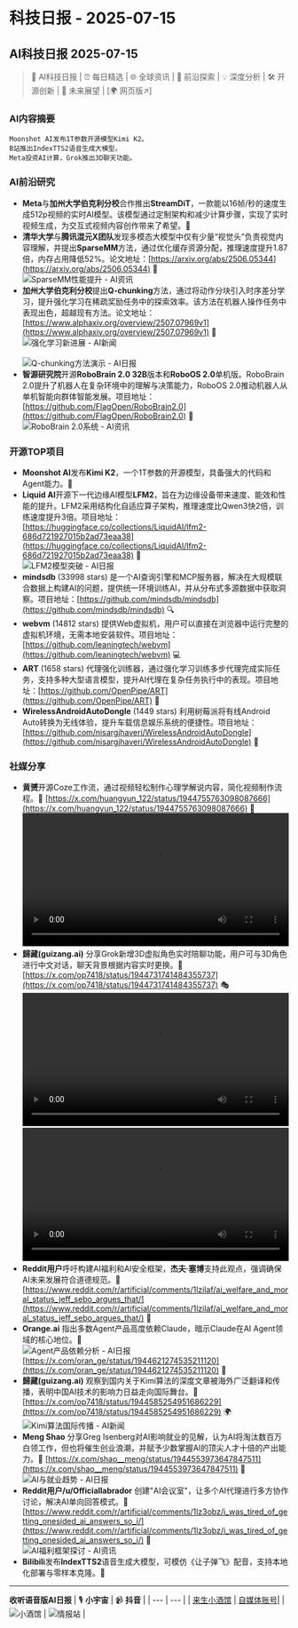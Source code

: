 # 科技日报 - 2025-07-15

## AI科技日报 2025-07-15
> 🤖 AI科技日报 | ⏰ 每日精选 | 🌐 全球资讯 | 🔬 前沿探索 | 💡 深度分析 | 🛠️ 开源创新 | 🚀 未来展望 | [🌍 网页版↗️]
### **AI内容摘要**
```
Moonshot AI发布1T参数开源模型Kimi K2。
B站推出IndexTTS2语音生成大模型。
Meta投资AI计算，Grok推出3D聊天功能。
```
### AI前沿研究
*   **Meta**与**加州大学伯克利分校**合作推出**StreamDiT**，一款能以16帧/秒的速度生成512p视频的实时AI模型。该模型通过定制架构和减少计算步骤，实现了实时视频生成，为交互式视频内容创作带来了希望。🔗
*   **清华大学**与**腾讯混元X团队**发现多模态大模型中仅有少量“视觉头”负责视觉内容理解，并提出**SparseMM**方法，通过优化缓存资源分配，推理速度提升1.87倍，内存占用降低52%。论文地址：[https://arxiv.org/abs/2506.05344](https://arxiv.org/abs/2506.05344) 🚀
    <br/>![SparseMM性能提升 - AI资讯](https://cdn.jsdmirror.com/gh/justlovemaki/imagehub@main/images/2025/07/news_01k04w6feme48afyj9k23759vr.avif)<br/>
*   **加州大学伯克利分校**提出**Q-chunking**方法，通过将动作分块引入时序差分学习，提升强化学习在稀疏奖励任务中的探索效率。该方法在机器人操作任务中表现出色，超越现有方法。论文地址：[https://www.alphaxiv.org/overview/2507.07969v1](https://www.alphaxiv.org/overview/2507.07969v1) 🤖
    <br/>![强化学习新进展 - AI新闻](https://cdn.jsdmirror.com/gh/justlovemaki/imagehub@main/images/2025/07/news_01k04w6h4see181wfknsdrzszv.avif)<br/>
    <br/>![Q-chunking方法演示 - AI日报](https://cdn.jsdmirror.com/gh/justlovemaki/imagehub@main/images/2025/07/news_01k04w6kppfgmb5ryyme34wa71.avif)<br/>
*   **智源研究院**开源**RoboBrain 2.0 32B**版本和**RoboOS 2.0**单机版。RoboBrain 2.0提升了机器人在复杂环境中的理解与决策能力，RoboOS 2.0推动机器人从单机智能向群体智能发展。项目地址：[https://github.com/FlagOpen/RoboBrain2.0](https://github.com/FlagOpen/RoboBrain2.0) 🧠
    <br/>![RoboBrain 2.0系统 - AI资讯](https://cdn.jsdmirror.com/gh/justlovemaki/imagehub@main/images/2025/07/news_01k04w6wf0fwpsr20m883qcn3v.avif)<br/>
### 开源TOP项目
*   **Moonshot AI**发布**Kimi K2**，一个1T参数的开源模型，具备强大的代码和Agent能力。🚀
*   **Liquid AI**开源下一代边缘AI模型**LFM2**，旨在为边缘设备带来速度、能效和性能的提升。LFM2采用结构化自适应算子架构，推理速度比Qwen3快2倍，训练速度提升3倍。项目地址：[https://huggingface.co/collections/LiquidAI/lfm2-686d721927015b2ad73eaa38](https://huggingface.co/collections/LiquidAI/lfm2-686d721927015b2ad73eaa38) 📱
    <br/>![LFM2模型突破 - AI日报](https://cdn.jsdmirror.com/gh/justlovemaki/imagehub@main/images/2025/07/news_01k04w6st3eqs9wgev366wjfp0.avif)<br/>
*   **mindsdb** (33998 stars) 是一个AI查询引擎和MCP服务器，解决在大规模联合数据上构建AI的问题，提供统一环境训练AI，并从分布式多源数据中获取洞察。项目地址：[https://github.com/mindsdb/mindsdb](https://github.com/mindsdb/mindsdb) 🔍
*   **webvm** (14812 stars) 提供Web虚拟机，用户可以直接在浏览器中运行完整的虚拟机环境，无需本地安装软件。项目地址：[https://github.com/leaningtech/webvm](https://github.com/leaningtech/webvm) 💻
*   **ART** (1658 stars) 代理强化训练器，通过强化学习训练多步代理完成实际任务，支持多种大型语言模型，提升AI代理在复杂任务执行中的表现。项目地址：[https://github.com/OpenPipe/ART](https://github.com/OpenPipe/ART) 🤖
*   **WirelessAndroidAutoDongle** (1449 stars) 利用树莓派将有线Android Auto转换为无线体验，提升车载信息娱乐系统的便捷性。项目地址：[https://github.com/nisargjhaveri/WirelessAndroidAutoDongle](https://github.com/nisargjhaveri/WirelessAndroidAutoDongle) 🚗
### 社媒分享
*   **黄赟**开源Coze工作流，通过视频轻松制作心理学解说内容，简化视频制作流程。🔗 [https://x.com/huangyun_122/status/1944755763098087666](https://x.com/huangyun_122/status/1944755763098087666) 🧠
    <video src="https://cdn.jsdmirror.com/gh/justlovemaki/imagehub@main/images/2025/07/news_01k04w72xkevetqk84dk60czkj.mp4" controls="controls" width="100%"></video>
*   **歸藏(guizang.ai)** 分享Grok新增3D虚拟角色实时陪聊功能，用户可与3D角色进行中文对话，聊天背景根据内容实时更换。🔗 [https://x.com/op7418/status/1944731741484355737](https://x.com/op7418/status/1944731741484355737) 🎭
    <video src="https://cdn.jsdmirror.com/gh/justlovemaki/imagehub@main/images/2025/07/news_01k04w7czxekvbfz3syxhzkz9n.mp4" controls="controls" width="100%"></video>
    <video src="https://cdn.jsdmirror.com/gh/justlovemaki/imagehub@main/images/2025/07/news_01k04w7khgfdcs78jnnympgk7d.mp4" controls="controls" width="100%"></video>
*   **Reddit用户**呼吁构建AI福利和AI安全框架，**杰夫·塞博**支持此观点，强调确保AI未来发展符合道德规范。🔗 [https://www.reddit.com/r/artificial/comments/1lzilaf/ai_welfare_and_moral_status_jeff_sebo_argues_that/](https://www.reddit.com/r/artificial/comments/1lzilaf/ai_welfare_and_moral_status_jeff_sebo_argues_that/) 🤔
*   **Orange.ai** 指出多数Agent产品高度依赖Claude，暗示Claude在AI Agent领域的核心地位。🔗
    <br/>![Agent产品依赖分析 - AI日报](https://cdn.jsdmirror.com/gh/justlovemaki/imagehub@main/images/2025/07/news_01k04w7zs4fsgt5wbe1wtbws9n.avif)<br/>
    [https://x.com/oran_ge/status/1944621274535211120](https://x.com/oran_ge/status/1944621274535211120) 🧐
*   **歸藏(guizang.ai)** 观察到国内关于Kimi算法的深度文章被海外广泛翻译和传播，表明中国AI技术的影响力日益走向国际舞台。🔗 [https://x.com/op7418/status/1944585254951686229](https://x.com/op7418/status/1944585254951686229) 🌍
    <br/>![Kimi算法国际传播 - AI新闻](https://cdn.jsdmirror.com/gh/justlovemaki/imagehub@main/images/2025/07/news_01k04w83hbe3prskmffe1df220.avif)<br/>
*   **Meng Shao** 分享Greg Isenberg对AI影响就业的见解，认为AI将淘汰数百万白领工作，但也将催生创业浪潮，并赋予少数掌握AI的顶尖人才十倍的产出能力。🔗 [https://x.com/shao__meng/status/1944553973647847511](https://x.com/shao__meng/status/1944553973647847511) 💼
    <br/>![AI与就业趋势 - AI日报](https://cdn.jsdmirror.com/gh/justlovemaki/imagehub@main/images/2025/07/news_01k04w87jrf55aeqh032b906hb.avif)<br/>
*   **Reddit用户/u/Officiallabrador** 创建"AI会议室"，让多个AI代理进行多方协作讨论，解决AI单向回答模式。🔗 [https://www.reddit.com/r/artificial/comments/1lz3obz/i_was_tired_of_getting_onesided_ai_answers_so_i/](https://www.reddit.com/r/artificial/comments/1lz3obz/i_was_tired_of_getting_onesided_ai_answers_so_i/) 🤝
    <br/>![AI福利框架探讨 - AI资讯](https://cdn.jsdmirror.com/gh/justlovemaki/imagehub@main/images/2025/07/news_01k04w8983ff3ba0b61m3kqypz.avif)<br/>
*   **Bilibili**发布**IndexTTS2**语音生成大模型，可模仿《让子弹飞》配音，支持本地化部署与零样本克隆。🎤
---
**收听语音版AI日报**
| 🎙️ **小宇宙** | 📹 **抖音** |
| --- | --- |
| [来生小酒馆](https://www.xiaoyuzhoufm.com/podcast/683c62b7c1ca9cf575a5030e)  |   [自媒体账号](https://www.douyin.com/user/MS4wLjABAAAAwpwqPQlu38sO38VyWgw9ZjDEnN4bMR5j8x111UxpseHR9DpB6-CveI5KRXOWuFwG)|
| ![小酒馆](https://cdn.jsdmirror.com/gh/justlovemaki/imagehub@main/logo/f959f7984e9163fc50d3941d79a7f262.md.png) | ![情报站](https://cdn.jsdmirror.com/gh/justlovemaki/imagehub@main/logo/7fc30805eeb831e1e2baa3a240683ca3.md.png) |